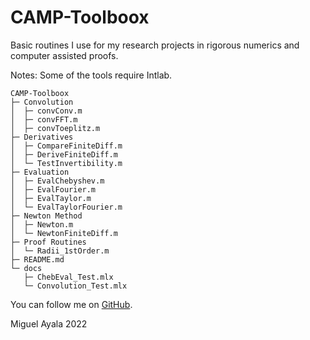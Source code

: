 # CAMP-Toolboox

Basic routines I use for my research projects in rigorous numerics and computer assisted proofs. 


Notes:
Some of the tools require Intlab.


```
CAMP-Toolboox
├─ Convolution
│  ├─ convConv.m
│  ├─ convFFT.m
│  ├─ convToeplitz.m
├─ Derivatives
│  ├─ CompareFiniteDiff.m
│  ├─ DeriveFiniteDiff.m
│  └─ TestInvertibility.m
├─ Evaluation
│  ├─ EvalChebyshev.m
│  ├─ EvalFourier.m
│  ├─ EvalTaylor.m
│  └─ EvalTaylorFourier.m
├─ Newton Method
│  ├─ Newton.m
│  └─ NewtonFiniteDiff.m
├─ Proof Routines
│  └─ Radii_1stOrder.m
├─ README.md
└─ docs
   ├─ ChebEval_Test.mlx
   └─ Convolution_Test.mlx

```

You can follow me on [GitHub](https://github.com/mi-ayala). 


Miguel Ayala 2022
